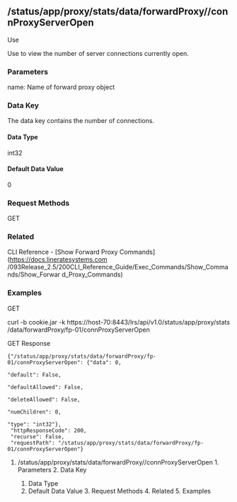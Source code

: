 ## /status/app/proxy/stats/data/forwardProxy/<name>/connProxyServerOpen

Use

Use to view the number of server connections currently open.

### Parameters

name: Name of forward proxy object

### Data Key

The data key contains the number of connections.

#### Data Type

int32

#### Default Data Value

0

### Request Methods

GET

### Related

CLI Reference - [Show Forward Proxy Commands](https://docs.lineratesystems.com
/093Release_2.5/200CLI_Reference_Guide/Exec_Commands/Show_Commands/Show_Forwar
d_Proxy_Commands)

### Examples

GET

curl -b cookie.jar -k https://host-70:8443/lrs/api/v1.0/status/app/proxy/stats
/data/forwardProxy/fp-01/connProxyServerOpen

GET Response

    
    {"/status/app/proxy/stats/data/forwardProxy/fp-01/connProxyServerOpen": {"data": 0,
                                                                              "default": False,
                                                                              "defaultAllowed": False,
                                                                              "deleteAllowed": False,
                                                                              "numChildren": 0,
                                                                              "type": "int32"},
     "httpResponseCode": 200,
     "recurse": False,
     "requestPath": "/status/app/proxy/stats/data/forwardProxy/fp-01/connProxyServerOpen"}
    

  1. /status/app/proxy/stats/data/forwardProxy/<name>/connProxyServerOpen
    1. Parameters
    2. Data Key
      1. Data Type
      2. Default Data Value
    3. Request Methods
    4. Related
    5. Examples

